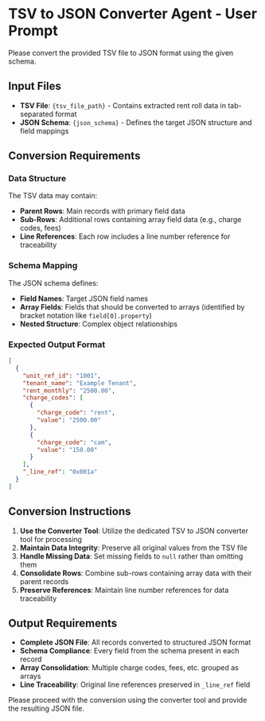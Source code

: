# TSV to JSON Converter Agent - User Prompt

Please convert the provided TSV file to JSON format using the given schema.

## Input Files
- **TSV File**: `{tsv_file_path}` - Contains extracted rent roll data in tab-separated format
- **JSON Schema**: `{json_schema}` - Defines the target JSON structure and field mappings

## Conversion Requirements

### Data Structure
The TSV data may contain:
- **Parent Rows**: Main records with primary field data
- **Sub-Rows**: Additional rows containing array field data (e.g., charge codes, fees)
- **Line References**: Each row includes a line number reference for traceability

### Schema Mapping
The JSON schema defines:
- **Field Names**: Target JSON field names
- **Array Fields**: Fields that should be converted to arrays (identified by bracket notation like `field[0].property`)
- **Nested Structure**: Complex object relationships

### Expected Output Format
```json
[
  {
    "unit_ref_id": "1001",
    "tenant_name": "Example Tenant",
    "rent_monthly": "2500.00",
    "charge_codes": [
      {
        "charge_code": "rent",
        "value": "2500.00"
      },
      {
        "charge_code": "cam",
        "value": "150.00"
      }
    ],
    "_line_ref": "0x001a"
  }
]
```

## Conversion Instructions

1. **Use the Converter Tool**: Utilize the dedicated TSV to JSON converter tool for processing
2. **Maintain Data Integrity**: Preserve all original values from the TSV file
3. **Handle Missing Data**: Set missing fields to `null` rather than omitting them
4. **Consolidate Rows**: Combine sub-rows containing array data with their parent records
5. **Preserve References**: Maintain line number references for data traceability

## Output Requirements

- **Complete JSON File**: All records converted to structured JSON format
- **Schema Compliance**: Every field from the schema present in each record
- **Array Consolidation**: Multiple charge codes, fees, etc. grouped as arrays
- **Line Traceability**: Original line references preserved in `_line_ref` field

Please proceed with the conversion using the converter tool and provide the resulting JSON file.
